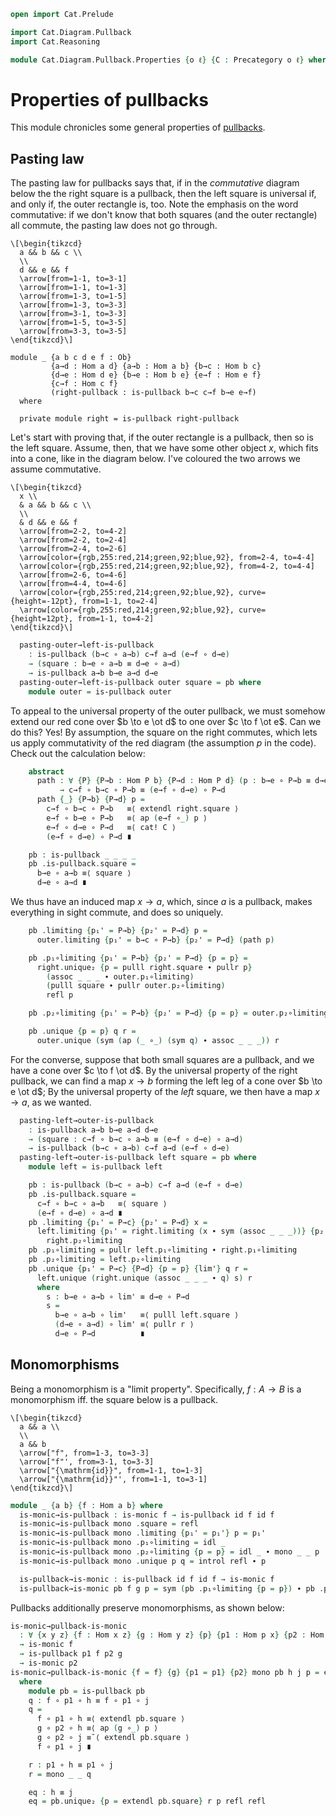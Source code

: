```agda
open import Cat.Prelude

import Cat.Diagram.Pullback
import Cat.Reasoning

module Cat.Diagram.Pullback.Properties {o ℓ} {C : Precategory o ℓ} where
```

<!--
```agda
open Cat.Diagram.Pullback C
open Cat.Reasoning C
open is-pullback

private variable
  A B P : Ob
  f g h : Hom A B
```
-->

# Properties of pullbacks

This module chronicles some general properties of [pullbacks].

[pullbacks]: Cat.Diagram.Pullback.html

## Pasting law

The pasting law for pullbacks says that, if in the _commutative_ diagram
below the the right square is a pullback, then the left square is
universal if, and only if, the outer rectangle is, too. Note the
emphasis on the word commutative: if we don't know that both squares
(and the outer rectangle) all commute, the pasting law does not go
through.

~~~{.quiver}
\[\begin{tikzcd}
  a && b && c \\
  \\
  d && e && f
  \arrow[from=1-1, to=3-1]
  \arrow[from=1-1, to=1-3]
  \arrow[from=1-3, to=1-5]
  \arrow[from=1-3, to=3-3]
  \arrow[from=3-1, to=3-3]
  \arrow[from=1-5, to=3-5]
  \arrow[from=3-3, to=3-5]
\end{tikzcd}\]
~~~

```
module _ {a b c d e f : Ob}
         {a→d : Hom a d} {a→b : Hom a b} {b→c : Hom b c}
         {d→e : Hom d e} {b→e : Hom b e} {e→f : Hom e f}
         {c→f : Hom c f}
         (right-pullback : is-pullback b→c c→f b→e e→f)
  where

  private module right = is-pullback right-pullback
```

Let's start with proving that, if the outer rectangle is a pullback,
then so is the left square. Assume, then, that we have some other object
$x$, which fits into a cone, like in the diagram below. I've coloured
the two arrows we assume commutative.

~~~{.quiver .tall-2}
\[\begin{tikzcd}
  x \\
  & a && b && c \\
  \\
  & d && e && f
  \arrow[from=2-2, to=4-2]
  \arrow[from=2-2, to=2-4]
  \arrow[from=2-4, to=2-6]
  \arrow[color={rgb,255:red,214;green,92;blue,92}, from=2-4, to=4-4]
  \arrow[color={rgb,255:red,214;green,92;blue,92}, from=4-2, to=4-4]
  \arrow[from=2-6, to=4-6]
  \arrow[from=4-4, to=4-6]
  \arrow[color={rgb,255:red,214;green,92;blue,92}, curve={height=-12pt}, from=1-1, to=2-4]
  \arrow[color={rgb,255:red,214;green,92;blue,92}, curve={height=12pt}, from=1-1, to=4-2]
\end{tikzcd}\]
~~~

```agda
  pasting-outer→left-is-pullback
    : is-pullback (b→c ∘ a→b) c→f a→d (e→f ∘ d→e)
    → (square : b→e ∘ a→b ≡ d→e ∘ a→d)
    → is-pullback a→b b→e a→d d→e
  pasting-outer→left-is-pullback outer square = pb where
    module outer = is-pullback outer
```

To appeal to the universal property of the outer pullback, we must
somehow extend our red cone over $b \to e \ot d$ to one over $c \to f
\ot e$. Can we do this? Yes! By assumption, the square on the right
commutes, which lets us apply commutativity of the red diagram (the
assumption $p$ in the code). Check out the calculation below:

```agda
    abstract
      path : ∀ {P} {P→b : Hom P b} {P→d : Hom P d} (p : b→e ∘ P→b ≡ d→e ∘ P→d)
           → c→f ∘ b→c ∘ P→b ≡ (e→f ∘ d→e) ∘ P→d
      path {_} {P→b} {P→d} p =
        c→f ∘ b→c ∘ P→b   ≡⟨ extendl right.square ⟩
        e→f ∘ b→e ∘ P→b   ≡⟨ ap (e→f ∘_) p ⟩
        e→f ∘ d→e ∘ P→d   ≡⟨ cat! C ⟩
        (e→f ∘ d→e) ∘ P→d ∎

    pb : is-pullback _ _ _ _
    pb .is-pullback.square =
      b→e ∘ a→b ≡⟨ square ⟩
      d→e ∘ a→d ∎
```

We thus have an induced map $x \to a$, which, since $a$ is a pullback,
makes everything in sight commute, and does so uniquely.

```agda
    pb .limiting {p₁' = P→b} {p₂' = P→d} p =
      outer.limiting {p₁' = b→c ∘ P→b} {p₂' = P→d} (path p)

    pb .p₁∘limiting {p₁' = P→b} {p₂' = P→d} {p = p} =
      right.unique₂ {p = pulll right.square ∙ pullr p}
        (assoc _ _ _ ∙ outer.p₁∘limiting)
        (pulll square ∙ pullr outer.p₂∘limiting)
        refl p

    pb .p₂∘limiting {p₁' = P→b} {p₂' = P→d} {p = p} = outer.p₂∘limiting

    pb .unique {p = p} q r =
      outer.unique (sym (ap (_ ∘_) (sym q) ∙ assoc _ _ _)) r
```

For the converse, suppose that both small squares are a pullback, and we
have a cone over $c \to f \ot d$. By the universal property of the right
pullback, we can find a map $x \to b$ forming the left leg of a cone
over $b \to e \ot d$; By the universal property of the _left_ square, we
then have a map $x \to a$, as we wanted.

```agda
  pasting-left→outer-is-pullback
    : is-pullback a→b b→e a→d d→e
    → (square : c→f ∘ b→c ∘ a→b ≡ (e→f ∘ d→e) ∘ a→d)
    → is-pullback (b→c ∘ a→b) c→f a→d (e→f ∘ d→e)
  pasting-left→outer-is-pullback left square = pb where
    module left = is-pullback left

    pb : is-pullback (b→c ∘ a→b) c→f a→d (e→f ∘ d→e)
    pb .is-pullback.square =
      c→f ∘ b→c ∘ a→b   ≡⟨ square ⟩
      (e→f ∘ d→e) ∘ a→d ∎
    pb .limiting {p₁' = P→c} {p₂' = P→d} x =
      left.limiting {p₁' = right.limiting (x ∙ sym (assoc _ _ _))} {p₂' = P→d}
        right.p₂∘limiting
    pb .p₁∘limiting = pullr left.p₁∘limiting ∙ right.p₁∘limiting
    pb .p₂∘limiting = left.p₂∘limiting
    pb .unique {p₁' = P→c} {P→d} {p = p} {lim'} q r =
      left.unique (right.unique (assoc _ _ _ ∙ q) s) r
      where
        s : b→e ∘ a→b ∘ lim' ≡ d→e ∘ P→d
        s =
          b→e ∘ a→b ∘ lim'   ≡⟨ pulll left.square ⟩
          (d→e ∘ a→d) ∘ lim' ≡⟨ pullr r ⟩
          d→e ∘ P→d          ∎
```

## Monomorphisms

Being a monomorphism is a "limit property". Specifically, $f : A \to B$
is a monomorphism iff. the square below is a pullback.

~~~{.quiver}
\[\begin{tikzcd}
  a && a \\
  \\
  a && b
  \arrow["f", from=1-3, to=3-3]
  \arrow["f"', from=3-1, to=3-3]
  \arrow["{\mathrm{id}}", from=1-1, to=1-3]
  \arrow["{\mathrm{id}}"', from=1-1, to=3-1]
\end{tikzcd}\]
~~~

```agda
module _ {a b} {f : Hom a b} where
  is-monic→is-pullback : is-monic f → is-pullback id f id f
  is-monic→is-pullback mono .square = refl
  is-monic→is-pullback mono .limiting {p₁' = p₁'} p = p₁'
  is-monic→is-pullback mono .p₁∘limiting = idl _
  is-monic→is-pullback mono .p₂∘limiting {p = p} = idl _ ∙ mono _ _ p
  is-monic→is-pullback mono .unique p q = introl refl ∙ p

  is-pullback→is-monic : is-pullback id f id f → is-monic f
  is-pullback→is-monic pb f g p = sym (pb .p₁∘limiting {p = p}) ∙ pb .p₂∘limiting
```

Pullbacks additionally preserve monomorphisms, as shown below:

```agda
is-monic→pullback-is-monic
  : ∀ {x y z} {f : Hom x z} {g : Hom y z} {p} {p1 : Hom p x} {p2 : Hom p y}
  → is-monic f
  → is-pullback p1 f p2 g
  → is-monic p2
is-monic→pullback-is-monic {f = f} {g} {p1 = p1} {p2} mono pb h j p = eq
  where
    module pb = is-pullback pb
    q : f ∘ p1 ∘ h ≡ f ∘ p1 ∘ j
    q =
      f ∘ p1 ∘ h ≡⟨ extendl pb.square ⟩
      g ∘ p2 ∘ h ≡⟨ ap (g ∘_) p ⟩
      g ∘ p2 ∘ j ≡˘⟨ extendl pb.square ⟩
      f ∘ p1 ∘ j ∎

    r : p1 ∘ h ≡ p1 ∘ j
    r = mono _ _ q

    eq : h ≡ j
    eq = pb.unique₂ {p = extendl pb.square} r p refl refl
```

<!--
```agda
rotate-pullback
  : ∀ {x y z} {f : Hom x z} {g : Hom y z} {p} {p1 : Hom p x} {p2 : Hom p y}
  → is-pullback p1 f p2 g
  → is-pullback p2 g p1 f
rotate-pullback pb .square = sym (pb .square)
rotate-pullback pb .limiting p = pb .limiting (sym p)
rotate-pullback pb .p₁∘limiting = pb .p₂∘limiting
rotate-pullback pb .p₂∘limiting = pb .p₁∘limiting
rotate-pullback pb .unique p q = pb .unique q p

is-pullback-iso
  : ∀ {p p′ x y z} {f : Hom x z} {g : Hom y z} {p1 : Hom p x} {p2 : Hom p y}
  → (i : p ≅ p′)
  → is-pullback p1 f p2 g
  → is-pullback (p1 ∘ _≅_.from i) f (p2 ∘ _≅_.from i) g
is-pullback-iso {f = f} {g} {p1} {p2} i pb = pb′ where
  module i = _≅_ i
  pb′ : is-pullback _ _ _ _
  pb′ .square = extendl (pb .square)
  pb′ .limiting p = i.to ∘ pb .limiting p
  pb′ .p₁∘limiting = cancel-inner i.invr ∙ pb .p₁∘limiting
  pb′ .p₂∘limiting = cancel-inner i.invr ∙ pb .p₂∘limiting
  pb′ .unique p q = invertible→monic (iso→invertible (i Iso⁻¹)) _ _ $ sym $
    cancell i.invr ∙ sym (pb .unique (assoc _ _ _ ∙ p) (assoc _ _ _ ∙ q))

pullback-unique
  : ∀ {p p′ x y z} {f : Hom x z} {g : Hom y z} {p1 : Hom p x} {p2 : Hom p y}
      {p1′ : Hom p′ x} {p2′ : Hom p′ y}
  → is-pullback p1 f p2 g
  → is-pullback p1′ f p2′ g
  → p ≅ p′
pullback-unique {f = f} {g} {p1} {p2} {p1′} {p2′} pb pb′
  = make-iso pb→pb′ pb′→pb il ir
  where
    pb→pb′ = pb′ .limiting (pb .square)
    pb′→pb = pb .limiting (pb′ .square)
    il = unique₂ pb′ {p = pb′ .square}
      (pulll (pb′ .p₁∘limiting) ∙ pb .p₁∘limiting)
      (pulll (pb′ .p₂∘limiting) ∙ pb .p₂∘limiting)
      (idr _) (idr _)
    ir = unique₂ pb {p = pb .square}
      (pulll (pb .p₁∘limiting) ∙ pb′ .p₁∘limiting)
      (pulll (pb .p₂∘limiting) ∙ pb′ .p₂∘limiting)
      (idr _) (idr _)
```
-->
